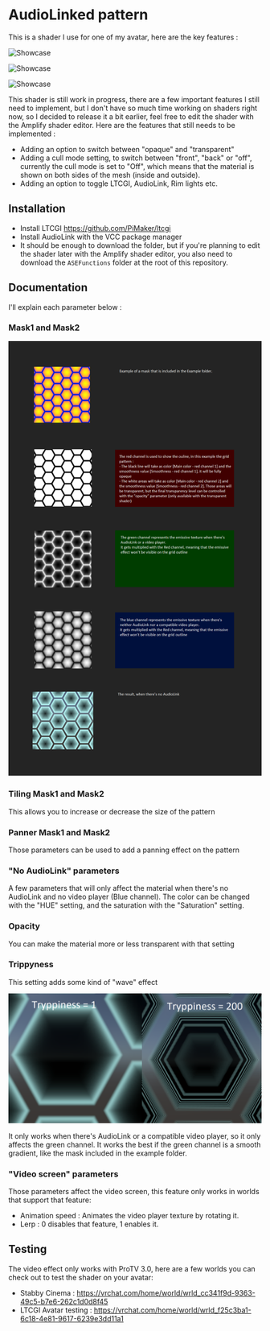 # AudioLinked pattern

This is a shader I use for one of my avatar, here are the key features :

![Showcase](https://github.com/MyroG/MyroP-shader-dump/blob/master/AudioLinkPattern/Doc/wing1.gif)

![Showcase](https://github.com/MyroG/MyroP-shader-dump/blob/master/AudioLinkPattern/Doc/wing2.gif)

![Showcase](https://github.com/MyroG/MyroP-shader-dump/blob/master/AudioLinkPattern/Doc/wing3.gif)

This shader is still work in progress, there are a few important features I still need to implement, but I don't have so much time working on shaders right now, so I decided to release it a bit earlier, feel free to edit the shader with the Amplify shader editor. Here are the features that still needs to be implemented :
- Adding an option to switch between "opaque" and "transparent"
- Adding a cull mode setting, to switch between "front", "back" or "off", currently the cull mode is set to "Off", which means that the material is shown on both sides of the mesh (inside and outside).
- Adding an option to toggle LTCGI, AudioLink, Rim lights etc.

## Installation 

- Install LTCGI https://github.com/PiMaker/ltcgi
- Install AudioLink with the VCC package manager
- It should be enough to download the folder, but if you're planning to edit the shader later with the Amplify shader editor, you also need to download the `ASEFunctions` folder at the root of this repository.

## Documentation

I'll explain each parameter below :

### Mask1 and Mask2

![Showcase](https://github.com/MyroG/MyroP-shader-dump/blob/master/AudioLinkPattern/Doc/Mask.png)

### Tiling Mask1 and Mask2

This allows you to increase or decrease the size of the pattern

### Panner Mask1 and Mask2

Those parameters can be used to add a panning effect on the pattern

### "No AudioLink" parameters

A few parameters that will only affect the material when there's no AudioLink and no video player (Blue channel).
The color can be changed with the "HUE" setting, and the saturation with the "Saturation" setting.

### Opacity

You can make the material more or less transparent with that setting

### Trippyness

This setting adds some kind of "wave" effect

![Showcase](https://github.com/MyroG/MyroP-shader-dump/blob/master/AudioLinkPattern/Doc/trippyness.png)

It only works when there's AudioLink or a compatible video player, so it only affects the green channel.
It works the best if the green channel is a smooth gradient, like the mask included in the example folder.

### "Video screen" parameters

Those parameters affect the video screen, this feature only works in worlds that support that feature:
- Animation speed : Animates the video player texture by rotating it.
- Lerp : 0 disables that feature, 1 enables it.

## Testing

The video effect only works with ProTV 3.0, here are a few worlds you can check out to test the shader on your avatar:
- Stabby Cinema : https://vrchat.com/home/world/wrld_cc341f9d-9363-49c5-b7e6-262c1d0d8f45
- LTCGI Avatar testing : https://vrchat.com/home/world/wrld_f25c3ba1-6c18-4e81-9617-6239e3dd11a1




